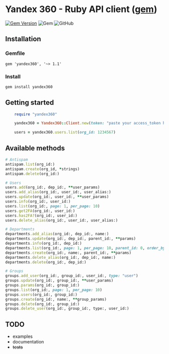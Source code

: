 # Yandex 360 - Ruby API client ([gem](https://rubygems.org/gems/yandex360))

[![Gem Version](https://badge.fury.io/rb/yandex360.svg)](https://badge.fury.io/rb/yandex360)
![Gem](https://img.shields.io/gem/dt/yandex360)
![GitHub](https://img.shields.io/github/license/ruby-api-client/yandex360)
## Installation

### Gemfile

```gemfile
gem 'yandex360', '~> 1.1'
```

### Install

```sh
gem install yandex360
```

## Getting started

```ruby
    require "yandex360"

    yandex360 = Yandex360::Client.new(token: "paste your access_token here")

    users = yandex360.users.list(org_id: 1234567)
```

## Available methods

```ruby
# Antispam
antispam.list(org_id:)
antispam.create(org_id, *strings)
antispam.delete(org_id:)

# Users
users.add(org_id:, dep_id:, **user_params)
users.add_alias(org_id:, user_id:, user_alias:)
users.update(org_id:, user_id:, **user_params)
users.info(org_id:, user_id:)
users.list(org_id:, page: 1, per_page: 10)
users.get2FA(org_id:, user_id:)
users.has2FA?(org_id:, user_id:)
users.delete_alias(org_id:, user_id:, user_alias:)

# Departments
departments.add_alias(org_id:, dep_id:, name:)
departments.update(org_id:, dep_id:, parent_id:, **params)
departments.info(org_id:, dep_id:)
departments.list(org_id:, page: 1, per_page: 10, parent_id: 0, order_by: "id")
departments.create(org_id:, name:, parent_id:, **params)
departments.delete_alias(org_id:, dep_id:, name:)
departments.delete(org_id:, dep_id:)

# Groups
groups.add_user(org_id:, group_id:, user_id:, type: "user")
groups.update(org_id:, group_id:, **user_params)
groups.params(org_id:, group_id:)
groups.list(org_id:, page: 1, per_page: 10)
groups.users(org_id:, group_id:)
groups.create(org_id:, name:, **group_params)
groups.delete(org_id:, group_id:)
groups.delete_user(org_id:, group_id:, type:, user_id:)
```

## TODO

- examples
- documentation
- ~~tests~~
